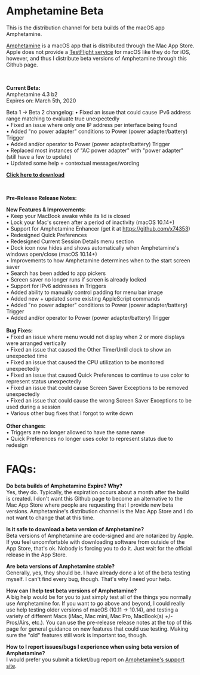 # Amphetamine Beta
This is the distribution channel for beta builds of the macOS app Amphetamine.

[Amphetamine](https://apps.apple.com/app/amphetamine/id937984704?mt=12) is a macOS app that is distributed through the Mac App Store. Apple does not provide a [TestFlight service](https://developer.apple.com/testflight/) for macOS like they do for iOS, however, and thus I distribute beta versions of Amphetamine through this Github page.

<BR>

<b>Current Beta:</b><BR>
Amphetamine 4.3 b2 <BR>
Expires on: March 5th, 2020<BR>

Beta 1 → Beta 2 changelog:
• Fixed an issue that could cause IPv6 address range matching to evaluate true unexpectedly<BR>
• Fixed an issue where only one IP address per interface being found<BR>
• Added "no power adapter" conditions to Power (power adapter/battery) Trigger<BR>
• Added and/or operator to Power (power adapter/battery) Trigger<BR>
• Replaced most instances of "AC power adapter" with "power adapter" (still have a few to update)<BR>
• Updated some help + contextual messages/wording<BR>

<b>[Click here to download](https://github.com/x74353/AmphetamineBeta/raw/master/Betas/Current/Amphetamine_4%2C3_b2.dmg)</b>

<BR>

<b>Pre-Release Release Notes:</b><BR>
  
<b>New Features & Improvements:</b><BR>
• Keep your MacBook awake while its lid is closed <BR>
• Lock your Mac's screen after a period of inactivity (macOS 10.14+)<BR>
• Support for Amphetamine Enhancer (get it at https://github.com/x74353)<BR>
• Redesigned Quick Preferences<BR>
• Redesigned Current Session Details menu section<BR>
• Dock icon now hides and shows automatically when Amphetamine's windows open/close (macOS 10.14+)<BR>
• Improvements to how Amphetamine determines when to the start screen saver<BR>
• Search has been added to app pickers<BR>
• Screen saver no longer runs if screen is already locked<BR>
• Support for IPv6 addresses in Triggers<BR>
• Added ability to manually control padding for menu bar image<BR>
• Added new + updated some existing AppleScript commands<BR>
• Added "no power adapter" conditions to Power (power adapter/battery) Trigger<BR>
• Added and/or operator to Power (power adapter/battery) Trigger<BR>
<BR>
  <b>Bug Fixes:</b><BR>
• Fixed an issue where menu would not display when 2 or more displays were arranged vertically<BR>
• Fixed an issue that caused the Other Time/Until clock to show an unexpected time<BR>
• Fixed an issue that caused the CPU utilization to be monitored unexpectedly<BR>
• Fixed an issue that caused Quick Preferences to continue to use color to represent status unexpectedly<BR>
• Fixed an issue that could cause Screen Saver Exceptions to be removed unexpectedly<BR>
• Fixed an issue that could cause the wrong Screen Saver Exceptions to be used during a session<BR>
• Various other bug fixes that I forgot to write down
<BR>  
  <b>Other changes:</b><BR>
• Triggers are no longer allowed to have the same name<BR>
• Quick Preferences no longer uses color to represent status due to redesign

# FAQs:<BR>
<!--- 
<b>Why is there no beta versions of Amphetamine available?</b><BR>
Historically, most Amphetamine releases have not not available for beta testing. I do not anticipate making every update to Amphetamine available to the public for beta testing. Only releases with substantial changes will typically be available on Github and, generally speaking, will only be available for a short period of time.
--->  
<b>Do beta builds of Amphetamine Expire? Why?</b><BR>
Yes, they do. Typically, the expiration occurs about a month after the build is created. I don't want this Github page to become an alternative to the Mac App Store where people are requesting that I provide new beta versions. Amphetamine's distribution channel is the Mac App Store and I do not want to change that at this time.

<b>Is it safe to download a beta version of Amphetamine?</b><BR>
Beta versions of Amphetamine are code-signed and are notarized by Apple. If you feel uncomfortable with downloading software from outside of the App Store, that's ok. Nobody is forcing you to do it. Just wait for the official release in the App Store.

<b>Are beta versions of Amphetamine stable?</b><BR>
Generally, yes, they should be. I have already done a lot of the beta testing myself. I can't find every bug, though. That's why I need your help.

<b>How can I help test beta versions of Amphetamine?</b><BR>
A big help would be for you to just simply test all of the things you normally use Amphetamine for. If you want to go above and beyond, I could really use help testing older versions of macOS (10.11 → 10.14), and testing a variety of different Macs (iMac, Mac mini, Mac Pro, MacBook(s) +/- Pros/Airs, etc.). You can use the pre-release release notes at the top of this page for general guidance on new features that could use testing. Making sure the "old" features still work is important too, though.

<b>How to I report issues/bugs I experience when using  beta version of Amphetamine?</b><BR>
I would prefer you submit a ticket/bug report on [Amphetamine's support site](https://iffy.freshdesk.com).
